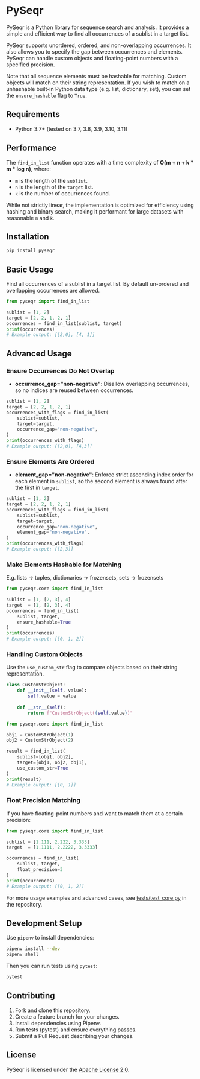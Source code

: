 # PySeqr

PySeqr is a Python library for sequence search and analysis. It provides a simple and efficient way to find all occurrences of a sublist in a target list.

PySeqr supports unordered, ordered, and non-overlapping occurrences. It also allows you to specify the gap between occurrences and elements. PySeqr can handle custom objects and floating-point numbers with a specified precision.

Note that all sequence elements must be hashable for matching. Custom objects will match on their string representation. If you wish to match on a unhashable built-in Python data type (e.g. list, dictionary, set), you can set the `ensure_hashable` flag to `True`.

## Requirements

- Python 3.7+ (tested on 3.7, 3.8, 3.9, 3.10, 3.11)

## Performance

The `find_in_list` function operates with a time complexity of **O(m + n + k * m * log n)**, where:
- `m` is the length of the `sublist`.
- `n` is the length of the `target` list.
- `k` is the number of occurrences found.

While not strictly linear, the implementation is optimized for efficiency using hashing and binary search, making it performant for large datasets with reasonable `m` and `k`.



## Installation
```bash
pip install pyseqr
```
## Basic Usage
Find all occurrences of a sublist in a target list. By default un-ordered and overlapping occurrences are allowed.
```python  
from pyseqr import find_in_list

sublist = [1, 2]
target = [2, 2, 1, 2, 1]
occurrences = find_in_list(sublist, target)
print(occurrences)
# Example output: [[2,0], [4, 1]]
```


## Advanced Usage
### Ensure Occurrences Do Not Overlap

- **occurrence_gap="non-negative"**: Disallow overlapping occurrences, so no indices are reused between occurrences.

```python
sublist = [1, 2]
target = [2, 2, 1, 2, 1]
occurrences_with_flags = find_in_list(
    sublist=sublist,
    target=target,
    occurrence_gap="non-negative",
)
print(occurrences_with_flags)
# Example output: [[2,0], [4,3]]
```
### Ensure Elements Are Ordered

- **element_gap="non-negative"**: Enforce strict ascending index order for each element in `sublist`, so the second element is always found after the first in `target`.

```python
sublist = [1, 2]
target = [2, 2, 1, 2, 1]
occurrences_with_flags = find_in_list(
    sublist=sublist,
    target=target,
    occurrence_gap="non-negative",
    element_gap="non-negative",
)
print(occurrences_with_flags)
# Example output: [[2,3]]
```
### Make Elements Hashable for Matching
E.g. lists -> tuples, dictionaries -> frozensets, sets -> frozensets
```python
from pyseqr.core import find_in_list

sublist = [1, [2, 3], 4]
target  = [1, [2, 3], 4]
occurrences = find_in_list(
    sublist, target,
    ensure_hashable=True
)
print(occurrences)
# Example output: [[0, 1, 2]]
```
### Handling Custom Objects
Use the `use_custom_str` flag to compare objects based on their string representation.
```python
class CustomStrObject:
    def __init__(self, value):
        self.value = value
    
    def __str__(self):
        return f"CustomStrObject({self.value})"

from pyseqr.core import find_in_list

obj1 = CustomStrObject(1)
obj2 = CustomStrObject(2)

result = find_in_list(
    sublist=[obj1, obj2],
    target=[obj1, obj2, obj1],
    use_custom_str=True
)
print(result)
# Example output: [[0, 1]]

```
### Float Precision Matching
If you have floating-point numbers and want to match them at a certain precision:
```python
from pyseqr.core import find_in_list

sublist = [1.111, 2.222, 3.333]
target  = [1.1111, 2.2222, 3.3333]

occurrences = find_in_list(
    sublist, target,
    float_precision=3
)
print(occurrences)
# Example output: [[0, 1, 2]]

```

For more usage examples and advanced cases, see [tests/test_core.py](https://github.com/rattling/pyseqr/blob/main/tests/test_core.py) in the repository.



## Development Setup
Use `pipenv` to install dependencies:
```bash
pipenv install --dev
pipenv shell
```
Then you can run tests using `pytest`:
```bash
pytest
```

## Contributing
1. Fork and clone this repository.
2. Create a feature branch for your changes.
3. Install dependencies using Pipenv.
4. Run tests (pytest) and ensure everything passes.
5. Submit a Pull Request describing your changes.

## License

PySeqr is licensed under the [Apache License 2.0](LICENSE).


